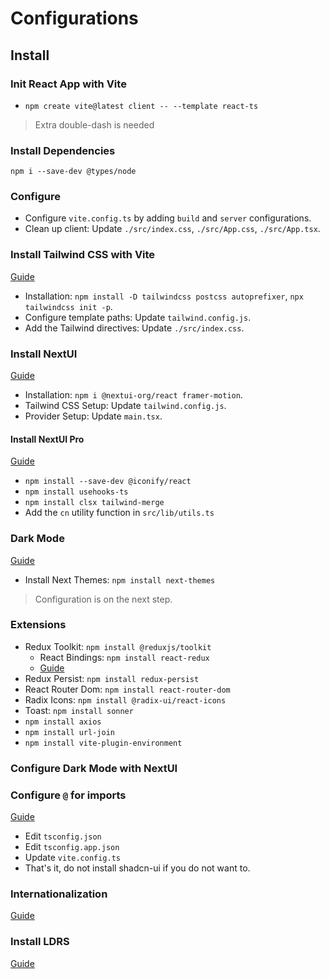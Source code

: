 # Configurations

## Install

### Init React App with Vite

* `npm create vite@latest client -- --template react-ts`

> Extra double-dash is needed

### Install Dependencies

```shell
npm i --save-dev @types/node
```

### Configure

* Configure `vite.config.ts` by adding `build` and `server` configurations.
* Clean up client: Update `./src/index.css`, `./src/App.css`, `./src/App.tsx`.

### Install Tailwind CSS with Vite

[Guide](https://tailwindcss.com/docs/guides/vite#react)

* Installation: `npm install -D tailwindcss postcss autoprefixer`, `npx tailwindcss init -p`.
* Configure template paths: Update `tailwind.config.js`.
* Add the Tailwind directives: Update `./src/index.css`.

### Install NextUI

[Guide](https://nextui.org/docs/frameworks/vite)

* Installation: `npm i @nextui-org/react framer-motion`.
* Tailwind CSS Setup: Update `tailwind.config.js`.
* Provider Setup: Update `main.tsx`.

#### Install NextUI Pro

[Guide](https://nextui.pro/documentation)

* `npm install --save-dev @iconify/react`
* `npm install usehooks-ts`
* `npm install clsx tailwind-merge`
* Add the `cn` utility function in `src/lib/utils.ts`

### Dark Mode

[Guide](https://nextui.org/docs/customization/dark-mode)

* Install Next Themes: `npm install next-themes`

> Configuration is on the next step.

### Extensions

* Redux Toolkit: `npm install @reduxjs/toolkit`
  * React Bindings: `npm install react-redux`
  * [Guide](https://redux-toolkit.js.org/introduction/getting-started#an-existing-app)
* Redux Persist: `npm install redux-persist`
* React Router Dom: `npm install react-router-dom`
* Radix Icons: `npm install @radix-ui/react-icons`
* Toast: `npm install sonner`
* `npm install axios`
* `npm install url-join`
* `npm install vite-plugin-environment`

### Configure Dark Mode with NextUI

### Configure `@` for imports

[Guide](https://ui.shadcn.com/docs/installation/vite)

* Edit `tsconfig.json`
* Edit `tsconfig.app.json`
* Update `vite.config.ts`
* That's it, do not install shadcn-ui if you do not want to.

### Internationalization

[Guide](https://react.i18next.com/guides/quick-start)

### Install LDRS

[Guide](https://uiball.com/ldrs/)
